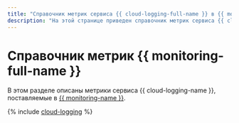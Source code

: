```yaml
---
title: "Справочник метрик сервиса {{ cloud-logging-full-name }} в {{ monitoring-full-name }}"
description: "На этой странице приведен справочник метрик сервиса {{ cloud-logging-name }}, поставляемых в {{ monitoring-full-name }}."
---
```


# Справочник метрик {{ monitoring-full-name }}

В этом разделе описаны метрики сервиса {{ cloud-logging-name }}, поставляемые в [{{ monitoring-name }}](../monitoring/).

{% include [cloud-logging](../_includes/monitoring/metrics-ref/cloud-logging.md) %}